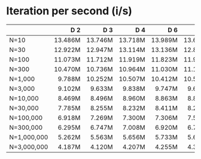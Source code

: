 # Iteration per second (i/s)

|             |     D 2|     D 3|     D 4|     D 6|     D 8|    D 10|    D 12|    D 14|    D 16|    D 24|    D 32|    D 40|
|:------------|-------:|-------:|-------:|-------:|-------:|-------:|-------:|-------:|-------:|-------:|-------:|-------:|
|N=10         | 13.486M| 13.746M| 13.718M| 13.989M| 13.687M| 13.854M| 13.756M| 13.956M| 14.074M| 14.021M| 14.073M| 14.165M|
|N=30         | 12.922M| 12.947M| 13.114M| 13.136M| 12.817M| 12.961M| 13.095M| 12.870M| 12.813M| 12.295M| 11.943M| 12.384M|
|N=100        | 11.073M| 11.712M| 11.919M| 11.823M| 11.912M| 11.549M| 11.567M| 11.413M| 11.691M| 11.057M| 10.648M| 10.712M|
|N=300        | 10.470M| 10.736M| 10.964M| 11.030M| 11.160M| 11.094M| 10.947M| 10.854M| 10.476M|  9.885M|  9.696M|  9.475M|
|N=1,000      |  9.788M| 10.252M| 10.507M| 10.412M| 10.534M| 10.269M|  9.857M| 10.154M|  9.995M|  9.448M|  8.683M|  8.359M|
|N=3,000      |  9.102M|  9.633M|  9.838M|  9.747M|  9.656M|  9.640M|  9.427M|  9.244M|  8.984M|  8.491M|  8.162M|  7.878M|
|N=10,000     |  8.469M|  8.496M|  8.960M|  8.863M|  8.873M|  8.455M|  8.590M|  8.600M|  8.421M|  7.544M|  7.190M|  6.964M|
|N=30,000     |  7.785M|  8.255M|  8.232M|  8.411M|  8.221M|  8.049M|  7.858M|  7.709M|  7.671M|  7.138M|  6.586M|  6.315M|
|N=100,000    |  6.918M|  7.269M|  7.300M|  7.306M|  7.533M|  7.190M|  6.965M|  7.135M|  6.852M|  6.404M|  6.108M|  5.839M|
|N=300,000    |  6.295M|  6.747M|  7.008M|  6.920M|  6.784M|  6.821M|  6.544M|  6.561M|  6.444M|  5.953M|  5.603M|  5.407M|
|N=1,000,000  |  5.262M|  5.563M|  5.656M|  5.733M|  5.630M|  5.562M|  5.483M|  5.386M|  5.202M|  4.928M|  4.638M|  4.426M|
|N=3,000,000  |  4.187M|  4.120M|  4.207M|  4.255M|  4.371M|  4.292M|  4.121M|  4.116M|  4.063M|  3.777M|  3.786M|  3.640M|
